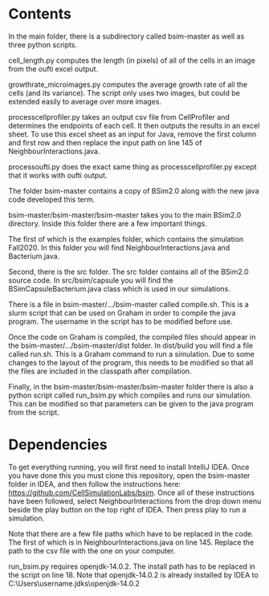 # Contents

In the main folder, there is a subdirectory called bsim-master as well as three python scripts.

cell_length.py computes the length (in pixels) of all of the cells in an image from the oufti excel output.

growthrate_microimages.py computes the average growth rate of all the cells (and its variance).
The script only uses two images, but could be extended easily to average over more images.

processcellprofiler.py takes an output csv file from CellProfiler and determines the endpoints of each cell. It then
outputs the results in an excel sheet. To use this excel sheet as an input for Java, remove the first column and first row 
and then replace the input path on line 145 of NeighbourInteractions.java.

processoufti.py does the exact same thing as processcellprofiler.py except that it works with oufti output.

The folder bsim-master contains a copy of BSim2.0 along with the new java code developed this term.

bsim-master/bsim-master/bsim-master takes you to the main BSim2.0 directory. 
Inside this folder there are a few important things. 

The first of which is the examples folder, which contains the simulation Fall2020. In this folder you will find
NeighbourInteractions.java and Bacterium.java.

Second, there is the src folder. The src folder contains all of the BSim2.0 source code. In src/bsim/capsule you will find
the BSimCapsuleBacterium.java class which is used in our simulations.

There is a file in bsim-master/.../bsim-master called compile.sh. This is a slurm script that can be used on Graham in order
to compile the java program. The username in the script has to be modified before use.

Once the code on Graham is compiled, the compiled files should appear in the bsim-master/.../bsim-master/dist folder.
In dist/build you will find a file called run.sh. This is a Graham command to run a simulation.
Due to some changes to the layout of the program, this needs to be modified so that all the files
are included in the classpath after compilation.

Finally, in the bsim-master/bsim-master/bsim-master folder there is also a python script called run_bsim.py which
compiles and runs our simulation. This can be modified so that parameters can be given to the java program from the script.

# Dependencies

To get everything running, you will first need to install IntelliJ IDEA. Once you have done this
you must clone this repository, open the bsim-master folder in IDEA, and then follow the instructions here:
https://github.com/CellSimulationLabs/bsim. Once all of these instructions have been followed, 
select NeighbourInteractions from the drop down menu beside the play button on the top right of IDEA.
Then press play to run a simulation.

Note that there are a few file paths which have to be replaced in the code. The first of which is in NeighbourInteractions.java
on line 145. Replace the path to the csv file with the one on your computer.

run_bsim.py requires openjdk-14.0.2. The install path has to be replaced in the script on line 18.
Note that openjdk-14.0.2 is already installed by IDEA to C:\Users\username\.jdks\openjdk-14.0.2




